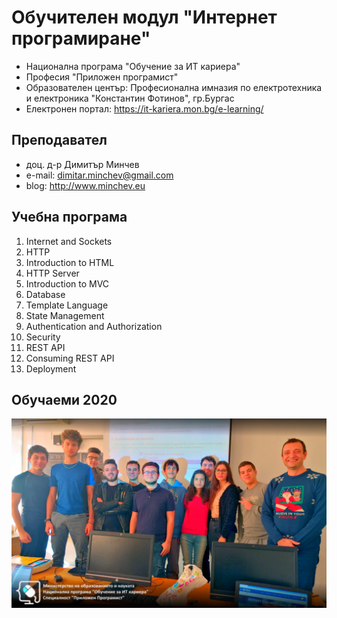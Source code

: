 # Обучителен модул "Интернет програмиране"
- Национална програма "Обучение за ИТ кариера"
- Професия "Приложен програмист" 
- Образователен център: Професионална имназия по електротехника и електроника "Константин Фотинов", гр.Бургас  
- Електронен портал: https://it-kariera.mon.bg/e-learning/

## Преподавател
- доц. д-р Димитър Минчев
- e-mail: dimitar.minchev@gmail.com 
- blog: http://www.minchev.eu

## Учебна програма
01. Internet and Sockets 
02. HTTP
03. Introduction to HTML
04. HTTP Server
05. Introduction to MVC
06. Database
07. Template Language
08. State Management
09. Authentication and Authorization
10. Security
11. REST API
12. Consuming REST API
13. Deployment

## Обучаеми 2020
![group_2020.jpg](group_2020.jpg)
